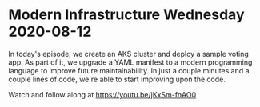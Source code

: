 # Modern Infrastructure Wednesday 2020-08-12

In today's episode, we create an AKS cluster and deploy a sample voting app.
As part of it, we upgrade a YAML manifest to a modern programming language to
improve future maintainability. In just a couple minutes and a couple lines of code,
we're able to start improving upon the code. 

Watch and follow along at https://youtu.be/jKxSm-fnAO0

